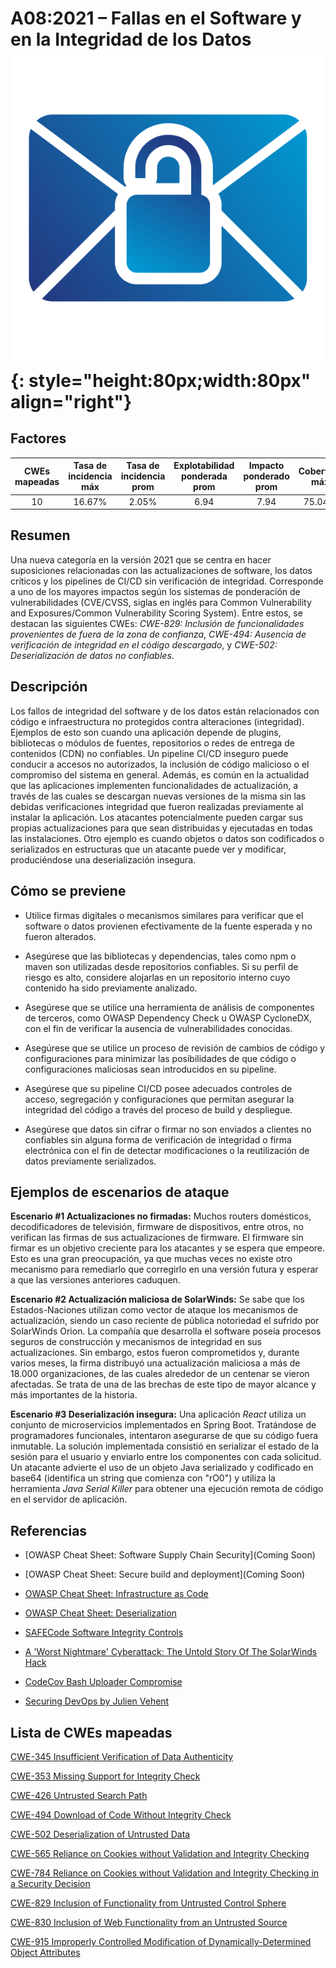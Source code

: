 # A08:2021 – Fallas en el Software y en la Integridad de los Datos    ![icon](assets/TOP_10_Icons_Final_Software_and_Data_Integrity_Failures.png){: style="height:80px;width:80px" align="right"}

## Factores

| CWEs mapeadas | Tasa de incidencia máx | Tasa de incidencia prom | Explotabilidad ponderada prom | Impacto ponderado prom | Cobertura máx | Cobertura prom | Incidencias totales | Total CVEs |
|:-------------:|:--------------------:|:--------------------:|:--------------:|:--------------:|:----------------------:|:---------------------:|:-------------------:|:------------:|
| 10          | 16.67%             | 2.05%              | 6.94                 | 7.94                | 75.04%       | 45.35%       | 47,972            | 1,152      |

## Resumen

Una nueva categoría en la versión 2021 que se centra en hacer suposiciones relacionadas con las actualizaciones de software, los datos críticos y los pipelines de CI/CD sin verificación de integridad. Corresponde a uno de los mayores impactos según los sistemas de ponderación de vulnerabilidades (CVE/CVSS, siglas en inglés para Common Vulnerability and Exposures/Common Vulnerability Scoring System). Entre estos, se destacan las siguientes CWEs:
*CWE-829: Inclusión de funcionalidades provenientes de fuera de la zona de confianza*,
*CWE-494: Ausencia de verificación de integridad en el código descargado*, y 
*CWE-502: Deserialización de datos no confiables*.

## Descripción 

Los fallos de integridad del software y de los datos están relacionados con código e infraestructura no protegidos contra alteraciones (integridad). Ejemplos de esto son cuando una aplicación depende de plugins, bibliotecas o módulos de fuentes, repositorios o redes de entrega de contenidos (CDN) no confiables.
Un pipeline CI/CD inseguro puede conducir a accesos no autorizados, la inclusión de código malicioso o el compromiso del sistema en general.
Además, es común en la actualidad que las aplicaciones implementen funcionalidades de actualización, a través de las cuales se descargan nuevas versiones de la misma sin las debidas verificaciones integridad que fueron realizadas previamente al instalar la aplicación. Los atacantes potencialmente pueden cargar sus propias actualizaciones para que sean distribuidas y ejecutadas en todas las instalaciones. Otro ejemplo es cuando objetos o datos son codificados o serializados en estructuras que un atacante puede ver y modificar, produciéndose una deserialización insegura.

## Cómo se previene

-   Utilice firmas digitales o mecanismos similares para verificar que el software o datos provienen efectivamente de la fuente esperada y no fueron alterados.

-   Asegúrese que las bibliotecas y dependencias, tales como npm o maven son utilizadas desde repositorios confiables. Si su perfil de riesgo es alto, considere alojarlas en un repositorio interno cuyo contenido ha sido previamente analizado.

-   Asegúrese que se utilice una herramienta de análisis de componentes de terceros, como OWASP Dependency Check u OWASP CycloneDX, con el fin de verificar la ausencia de vulnerabilidades conocidas.

-   Asegúrese que se utilice un proceso de revisión de cambios de código y configuraciones para minimizar las posibilidades de que código o configuraciones maliciosas sean introducidos en su pipeline.

-   Asegúrese que su pipeline CI/CD posee adecuados controles de acceso, segregación y configuraciones que permitan asegurar la integridad del código a través del proceso de build y despliegue.

-   Asegúrese que datos sin cifrar o firmar no son enviados a clientes no confiables sin alguna forma de verificación de integridad o firma electrónica con el fin de detectar modificaciones o la reutilización de datos previamente serializados. 

## Ejemplos de escenarios de ataque

**Escenario #1 Actualizaciones no firmadas:** Muchos routers domésticos, decodificadores de televisión, firmware de dispositivos, entre otros, no verifican las firmas de sus actualizaciones de firmware. El firmware sin firmar es un objetivo creciente para los atacantes y se espera que empeore. Esto es una gran preocupación, ya que muchas veces no existe otro mecanismo para remediarlo que corregirlo en una versión futura y esperar a que las versiones anteriores caduquen.

**Escenario #2 Actualización maliciosa de SolarWinds:** Se sabe que los Estados-Naciones utilizan como vector de ataque los mecanismos de actualización, siendo un caso reciente de pública notoriedad el sufrido por SolarWinds Orion. La compañía que desarrolla el software poseía procesos seguros de construcción y mecanismos de integridad en sus actualizaciones. Sin embargo, estos fueron comprometidos y, durante varios meses, la firma distribuyó una actualización maliciosa a más de 18.000 organizaciones, de las cuales alrededor de un centenar se vieron afectadas. Se trata de una de las brechas de este tipo de mayor alcance y más importantes de la historia.

**Escenario #3 Deserialización insegura:** Una aplicación *React* utiliza un conjunto de microservicios implementados en Spring Boot. Tratándose de programadores funcionales, intentaron asegurarse de que su código fuera inmutable. La solución implementada consistió en serializar el estado de la sesión para el usuario y enviarlo entre los componentes con cada solicitud. Un atacante advierte el uso de un objeto Java serializado y codificado en base64 (identifica un string que comienza con "rO0") y utiliza la herramienta *Java Serial Killer* para obtener una ejecución remota de código en el servidor de aplicación.

## Referencias

-   \[OWASP Cheat Sheet: Software Supply Chain Security\](Coming Soon)

-   \[OWASP Cheat Sheet: Secure build and deployment\](Coming Soon)

-    [OWASP Cheat Sheet: Infrastructure as Code](https://cheatsheetseries.owasp.org/cheatsheets/Infrastructure_as_Code_Security_Cheat_Sheet.html)

-   [OWASP Cheat Sheet: Deserialization](
    <https://www.owasp.org/index.php/Deserialization_Cheat_Sheet>)

-   [SAFECode Software Integrity Controls](
    https://safecode.org/publication/SAFECode_Software_Integrity_Controls0610.pdf)

-   [A 'Worst Nightmare' Cyberattack: The Untold Story Of The
    SolarWinds
    Hack](<https://www.npr.org/2021/04/16/985439655/a-worst-nightmare-cyberattack-the-untold-story-of-the-solarwinds-hack>)

-   [CodeCov Bash Uploader Compromise](https://about.codecov.io/security-update)

-   [Securing DevOps by Julien Vehent](https://www.manning.com/books/securing-devops)

## Lista de CWEs mapeadas

[CWE-345 Insufficient Verification of Data Authenticity](https://cwe.mitre.org/data/definitions/345.html)

[CWE-353 Missing Support for Integrity Check](https://cwe.mitre.org/data/definitions/353.html)

[CWE-426 Untrusted Search Path](https://cwe.mitre.org/data/definitions/426.html)

[CWE-494 Download of Code Without Integrity Check](https://cwe.mitre.org/data/definitions/494.html)

[CWE-502 Deserialization of Untrusted Data](https://cwe.mitre.org/data/definitions/502.html)

[CWE-565 Reliance on Cookies without Validation and Integrity Checking](https://cwe.mitre.org/data/definitions/565.html)

[CWE-784 Reliance on Cookies without Validation and Integrity Checking in a Security Decision](https://cwe.mitre.org/data/definitions/784.html)

[CWE-829 Inclusion of Functionality from Untrusted Control Sphere](https://cwe.mitre.org/data/definitions/829.html)

[CWE-830 Inclusion of Web Functionality from an Untrusted Source](https://cwe.mitre.org/data/definitions/830.html)

[CWE-915 Improperly Controlled Modification of Dynamically-Determined Object Attributes](https://cwe.mitre.org/data/definitions/915.html)
